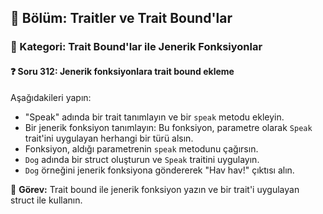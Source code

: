 ## 📘 Bölüm: Traitler ve Trait Bound'lar  
### 🔹 Kategori: Trait Bound'lar ile Jenerik Fonksiyonlar  
#### ❓ Soru 312: Jenerik fonksiyonlara trait bound ekleme

Aşağıdakileri yapın:

- "Speak" adında bir trait tanımlayın ve bir `speak` metodu ekleyin.
- Bir jenerik fonksiyon tanımlayın: Bu fonksiyon, parametre olarak `Speak` trait'ini uygulayan herhangi bir türü alsın.
- Fonksiyon, aldığı parametrenin `speak` metodunu çağırsın.
- `Dog` adında bir struct oluşturun ve `Speak` traitini uygulayın.
- `Dog` örneğini jenerik fonksiyona göndererek "Hav hav!" çıktısı alın.

🔧 **Görev:** Trait bound ile jenerik fonksiyon yazın ve bir trait'i uygulayan struct ile kullanın.
